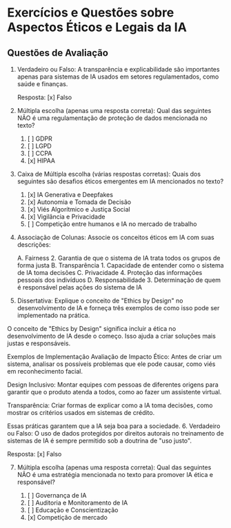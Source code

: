 # Exercícios e Questões sobre Aspectos Éticos e Legais da IA

## Questões de Avaliação

1. Verdadeiro ou Falso: A transparência e explicabilidade são importantes apenas para sistemas de IA usados em setores regulamentados, como saúde e finanças.

   Resposta: [x] Falso

2. Múltipla escolha (apenas uma resposta correta): Qual das seguintes NÃO é uma regulamentação de proteção de dados mencionada no texto?

   1. [ ] GDPR
   2. [ ] LGPD
   3. [ ] CCPA
   4. [x] HIPAA

3. Caixa de Múltipla escolha (várias respostas corretas): Quais dos seguintes são desafios éticos emergentes em IA mencionados no texto?

   1. [x] IA Generativa e Deepfakes
   2. [x] Autonomia e Tomada de Decisão
   3. [x] Viés Algorítmico e Justiça Social
   4. [x] Vigilância e Privacidade
   5. [ ] Competição entre humanos e IA no mercado de trabalho

4. Associação de Colunas: Associe os conceitos éticos em IA com suas descrições:

   A. Fairness              2. Garantia de que o sistema de IA trata todos os grupos de forma justa
   B. Transparência         1. Capacidade de entender como o sistema de IA toma decisões
   C. Privacidade           4. Proteção das informações pessoais dos indivíduos
   D. Responsabilidade      3. Determinação de quem é responsável pelas ações do sistema de IA

5. Dissertativa: Explique o conceito de "Ethics by Design" no desenvolvimento de IA e forneça três exemplos de como isso pode ser implementado na prática.

O conceito de "Ethics by Design" significa incluir a ética no desenvolvimento de IA desde o começo. Isso ajuda a criar soluções mais justas e responsáveis.

Exemplos de Implementação
Avaliação de Impacto Ético: Antes de criar um sistema, analisar os possíveis problemas que ele pode causar, como viés em reconhecimento facial.

Design Inclusivo: Montar equipes com pessoas de diferentes origens para garantir que o produto atenda a todos, como ao fazer um assistente virtual.

Transparência: Criar formas de explicar como a IA toma decisões, como mostrar os critérios usados em sistemas de crédito.

Essas práticas garantem que a IA seja boa para a sociedade.
6. Verdadeiro ou Falso: O uso de dados protegidos por direitos autorais no treinamento de sistemas de IA é sempre permitido sob a doutrina de "uso justo".

   Resposta: [x] Falso

7. Múltipla escolha (apenas uma resposta correta): Qual das seguintes NÃO é uma estratégia mencionada no texto para promover IA ética e responsável?

   1. [ ] Governança de IA
   2. [ ] Auditoria e Monitoramento de IA
   3. [ ] Educação e Conscientização
   4. [x] Competição de mercado
